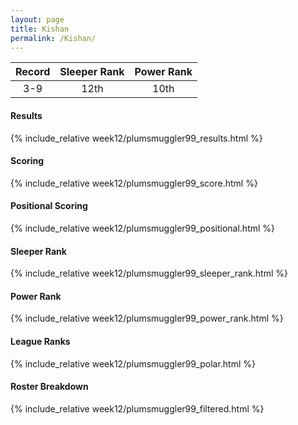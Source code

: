 ```yaml
---
layout: page
title: Kishan
permalink: /Kishan/
---
```


Record | Sleeper Rank | Power Rank               
:--: | :--: | :--:
3-9 | 12th | 10th   

#### Results
{% include_relative week12/plumsmuggler99_results.html %}

#### Scoring
{% include_relative week12/plumsmuggler99_score.html %}

#### Positional Scoring
{% include_relative week12/plumsmuggler99_positional.html %}

#### Sleeper Rank
{% include_relative week12/plumsmuggler99_sleeper_rank.html %}

#### Power Rank
{% include_relative week12/plumsmuggler99_power_rank.html %}

#### League Ranks
{% include_relative week12/plumsmuggler99_polar.html %}

#### Roster Breakdown
{% include_relative week12/plumsmuggler99_filtered.html %}
